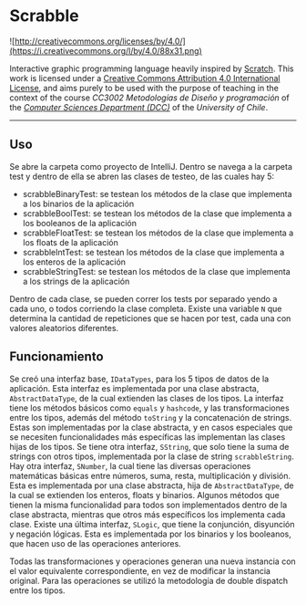# Scrabble

![http://creativecommons.org/licenses/by/4.0/](https://i.creativecommons.org/l/by/4.0/88x31.png)

Interactive graphic programming language heavily inspired by 
[Scratch](https://scratch.mit.edu).
This work is licensed under a
[Creative Commons Attribution 4.0 International License](http://creativecommons.org/licenses/by/4.0/), 
and aims purely to be used with the purpose of teaching in the context of the course 
_CC3002 Metodologías de Diseño y programación_ of the 
[_Computer Sciences Department (DCC)_](https://www.dcc.uchile.cl) of the 
_University of Chile_.

---

## Uso
Se abre la carpeta como proyecto de IntelliJ. Dentro se navega a la carpeta test y dentro de ella se 
abren las clases de testeo, de las cuales hay 5:
- scrabbleBinaryTest: se testean los métodos de la clase que implementa a los binarios de la aplicación
- scrabbleBoolTest: se testean los métodos de la clase que implementa a los booleanos de la aplicación
- scrabbleFloatTest: se testean los métodos de la clase que implementa a los floats de la aplicación
- scrabbleIntTest: se testean los métodos de la clase que implementa a los enteros de la aplicación
- scrabbleStringTest: se testean los métodos de la clase que implementa a los strings de la aplicación

Dentro de cada clase, se pueden correr los tests por separado yendo a cada uno, o todos corriendo la clase
completa. Existe una variable `N` que determina la cantidad de repeticiones que se hacen por test, cada una con
valores aleatorios diferentes.

## Funcionamiento
Se creó una interfaz base, `IDataTypes`, para los 5 tipos de datos de la aplicación. Esta interfaz es implementada por una clase
abstracta, `AbstractDataType`, de la cual extienden las clases de los tipos. La interfaz tiene los métodos básicos como `equals` y
`hashcode`, y las transformaciones entre los tipos, además del método `toString` y la concatenación de strings. Estas son 
implementadas por la clase abstracta, y en casos especiales que se necesiten funcionalidades más específicas las implementan las
clases hijas de los tipos.
Se tiene otra interfaz, `SString`, que solo tiene la suma de strings con otros tipos, implementada por la clase de string 
`scrabbleString`.
Hay otra interfaz, `SNumber`, la cual tiene las diversas operaciones matemáticas básicas entre números, suma, resta, multiplicación
y división. Esta es implementada por una clase abstracta, hija de `AbstractDataType`, de la cual se extienden los enteros, floats y
binarios. Algunos métodos que tienen la misma funcionalidad para todos son implementados dentro de la clase abstracta, mientras que
otros más específicos los implementa cada clase.
Existe una última interfaz, `SLogic`, que tiene la conjunción, disyunción y negación lógicas. Esta es implementada por los binarios
y los booleanos, que hacen uso de las operaciones anteriores.

Todas las transformaciones y operaciones generan una nueva instancia con el valor equivalente correspondiente, en vez de modificar
la instancia original. Para las operaciones se utilizó la metodología de double dispatch entre los tipos.

